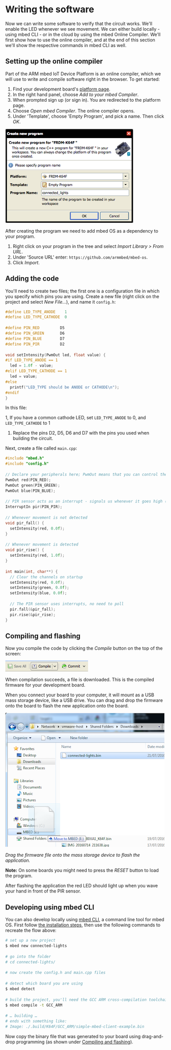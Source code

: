 # Writing the software

Now we can write some software to verify that the circuit works. We'll enable the LED whenever we see movement. We can either build locally - using mbed CLI - or in the cloud by using the mbed Online Compiler. We'll first show how to use the online compiler, and at the end of this section we'll show the respective commands in mbed CLI as well.

## Setting up the online compiler

Part of the ARM mbed IoT Device Platform is an online compiler, which we will use to write and compile software right in the browser. To get started:

1. Find your development board's [platform page](https://developer.mbed.org/platforms/).
1. In the right hand panel, choose *Add to your mbed Compiler*.
1. When prompted sign up (or sign in). You are redirected to the platform page.
1. Choose *Open mbed Compiler*. The online compiler opens.
1. Under 'Template', choose 'Empty Program', and pick a name. Then click *OK*.


![Creating a program in the online compiler](assets/lights6.png)

After creating the program we need to add mbed OS as a dependency to your program.

1. Right click on your program in the tree and select *Import Library > From URL*.
1. Under 'Source URL' enter: ``https://github.com/armmbed/mbed-os``.
1. Click *Import*.

## Adding the code

You'll need to create two files; the first one is a configuration file in which you specify which pins you are using.
Create a new file (right click on the project and select *New File…*), and name it ``config.h``:

```cpp
#define LED_TYPE_ANODE    1
#define LED_TYPE_CATHODE  0

#define PIN_RED         D5
#define PIN_GREEN       D6
#define PIN_BLUE        D7
#define PIN_PIR         D2

void setIntensity(PwmOut led, float value) {
#if LED_TYPE_ANODE == 1
  led = 1.0f - value;
#elif LED_TYPE_CATHODE == 1
  led = value;
#else
  printf("LED_TYPE should be ANODE or CATHODE\n");
#endif
}
```

In this file:

1, If you have a common cathode LED, set `LED_TYPE_ANODE` to 0, and `LED_TYPE_CATHODE` to 1
1. Replace the pins D2, D5, D6 and D7 with the pins you used when building the circuit.

Next, create a file called ``main.cpp``:

```cpp
#include "mbed.h"
#include "config.h"

// Declare your peripherals here; PwmOut means that you can control the intensity (range 0.0 to 1.0)
PwmOut red(PIN_RED);
PwmOut green(PIN_GREEN);
PwmOut blue(PIN_BLUE);

// PIR sensor acts as an interrupt - signals us whenever it goes high (or low)
InterruptIn pir(PIN_PIR);

// Whenever movement is not detected
void pir_fall() {
  setIntensity(red, 0.0f);
}

// Whenever movement is detected
void pir_rise() {
  setIntensity(red, 1.0f);
}

int main(int, char**) {
  // Clear the channels on startup
  setIntensity(red, 0.0f);
  setIntensity(green, 0.0f);
  setIntensity(blue, 0.0f);

  // The PIR sensor uses interrupts, no need to poll
  pir.fall(&pir_fall);
  pir.rise(&pir_rise);
}
```

## Compiling and flashing

Now you compile the code by clicking the *Compile* button on the top of the screen:


![The compile button](assets/lights7.png)

When compilation succeeds, a file is downloaded. This is the compiled firmware for your development board.

When you connect your board to your computer, it will mount as a USB mass storage device, like a USB drive. You can drag and drop the firmware onto the board to flash the new application onto the board.


![Flashing the application on Windows](assets/lights8.png)

*Drag the firmware file onto the mass storage device to flash the application.*

<span class="notes">**Note:** On some boards you might need to press the *RESET* button to load the program.</span>

After flashing the application the red LED should light up when you wave your hand in front of the PIR sensor.

## Developing using mbed CLI

You can also develop locally using [mbed CLI](http://github.com/armmbed/mbed-cli), a command line tool for mbed OS. First follow [the installation steps](https://github.com/ARMmbed/mbed-cli#installing-mbed-cli), then use the following commands to recreate the flow above:

```bash
# set up a new project
$ mbed new connected-lights

# go into the folder
# cd connected-lights/

# now create the config.h and main.cpp files

# detect which board you are using
$ mbed detect

# build the project, you'll need the GCC ARM cross-compilation toolchain installed
$ mbed compile -t GCC_ARM

# … building …
# ends with something like:
# Image: ./.build/K64F/GCC_ARM/simple-mbed-client-example.bin
```

Now copy the binary file that was generated to your board using drag-and-drop programming (as shown under [Compiling and flashing](#compiling-and-flashing)).


